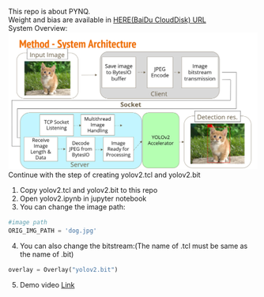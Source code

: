 This repo is about PYNQ.  
Weight and bias are available in [HERE(BaiDu CloudDisk) URL](https://pan.baidu.com/s/1pconJnUbu52KN4jd-1EgKg)  
System Overview:
![image1](https://github.com/RBing123/PYNQ-Sys/blob/main/method.png)
Continue with the step of creating yolov2.tcl and yolov2.bit
1. Copy yolov2.tcl and yolov2.bit to this repo
2. Open yolov2.ipynb in jupyter notebook
3. You can change the image path:  
```python
#image path
ORIG_IMG_PATH = 'dog.jpg'
```
4. You can also change the bitstream:(The name of .tcl must be same as the name of .bit)  
```python
overlay = Overlay("yolov2.bit")
```
5. Demo video
[Link](https://youtu.be/4zyFfL_v7Vc)
